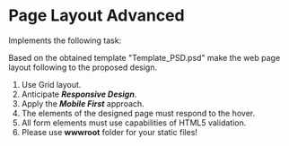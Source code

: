 # Page Layout Advanced
Implements the following task:

Based on the obtained template "Template_PSD.psd" make the web page
layout following to the proposed design.

1. Use Grid layout.
2. Anticipate ***Responsive Design***.
3. Apply the ***Mobile First*** approach.
4. The elements of the designed page must respond to the hover.
5. All form elements must use capabilities of HTML5 validation.
6. Please use **wwwroot** folder for your static files!





























